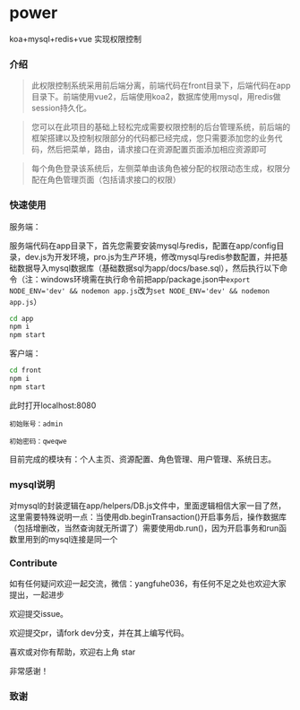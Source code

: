 # power
koa+mysql+redis+vue 实现权限控制

### 介绍
> 此权限控制系统采用前后端分离，前端代码在front目录下，后端代码在app目录下。前端使用vue2，后端使用koa2，数据库使用mysql，用redis做session持久化。

>您可以在此项目的基础上轻松完成需要权限控制的后台管理系统，前后端的框架搭建以及控制权限部分的代码都已经完成，您只需要添加您的业务代码，然后把菜单，路由，请求接口在资源配置页面添加相应资源即可

>每个角色登录该系统后，左侧菜单由该角色被分配的权限动态生成，权限分配在角色管理页面（包括请求接口的权限）

### 快速使用

服务端：

服务端代码在app目录下，首先您需要安装mysql与redis，配置在app/config目录，dev.js为开发环境，pro.js为生产环境，修改mysql与redis参数配置，并把基础数据导入mysql数据库（基础数据sql为app/docs/base.sql），然后执行以下命令（注：windows环境需在执行命令前把app/package.json中`export NODE_ENV='dev' && nodemon app.js`改为`set NODE_ENV='dev' && nodemon app.js`）

```bash
cd app
npm i
npm start
```
客户端：
```bash
cd front
npm i
npm start
```
此时打开localhost:8080

`初始账号：admin`

`初始密码：qweqwe`

目前完成的模块有：个人主页、资源配置、角色管理、用户管理、系统日志。

### mysql说明
对mysql的封装逻辑在app/helpers/DB.js文件中，里面逻辑相信大家一目了然，这里需要特殊说明一点：当使用db.beginTransaction()开启事务后，操作数据库（包括增删改，当然查询就无所谓了）需要使用db.run()，因为开启事务和run函数里用到的mysql连接是同一个

### Contribute

如有任何疑问欢迎一起交流，微信：yangfuhe036，有任何不足之处也欢迎大家提出，一起进步

欢迎提交issue。

欢迎提交pr，请fork dev分支，并在其上编写代码。

喜欢或对你有帮助，欢迎右上角 star

非常感谢！

### 致谢


